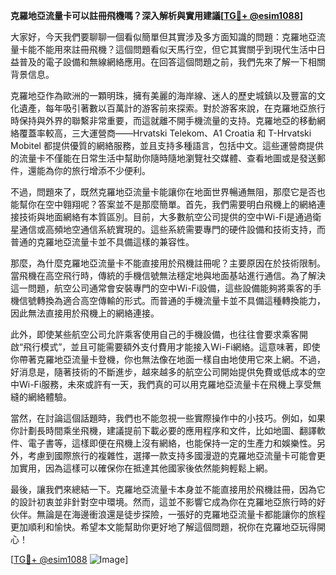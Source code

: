 **克羅地亞流量卡可以註冊飛機嗎？深入解析與實用建議[[TG💪+ @esim1088](https://t.me/s/esim1088)]**

大家好，今天我們要聊聊一個看似簡單但其實涉及多方面知識的問題：克羅地亞流量卡能不能用來註冊飛機？這個問題看似天馬行空，但它其實關乎到現代生活中日益普及的電子設備和無線網絡應用。在回答這個問題之前，我們先來了解一下相關背景信息。

克羅地亞作為歐洲的一顆明珠，擁有美麗的海岸線、迷人的歷史城鎮以及豐富的文化遺產，每年吸引著數以百萬計的游客前來探索。對於游客來說，在克羅地亞旅行時保持與外界的聯繫非常重要，而這就離不開手機流量的支持。克羅地亞的移動網絡覆蓋率較高，三大運營商——Hrvatski Telekom、A1 Croatia 和 T-Hrvatski Mobitel 都提供優質的網絡服務，並且支持多種語言，包括中文。這些運營商提供的流量卡不僅能在日常生活中幫助你隨時隨地瀏覽社交媒體、查看地圖或是發送郵件，還能為你的旅行增添不少便利。

不過，問題來了，既然克羅地亞流量卡能讓你在地面世界暢通無阻，那麼它是否也能幫你在空中翱翔呢？答案並不是那麼簡單。首先，我們需要明白飛機上的網絡連接技術與地面網絡有本質區別。目前，大多數航空公司提供的空中Wi-Fi是通過衛星通信或高頻地空通信系統實現的。這些系統需要專門的硬件設備和技術支持，而普通的克羅地亞流量卡並不具備這樣的兼容性。

那麼，為什麼克羅地亞流量卡不能直接用於飛機註冊呢？主要原因在於技術限制。當飛機在高空飛行時，傳統的手機信號無法穩定地與地面基站進行通信。為了解決這一問題，航空公司通常會安裝專門的空中Wi-Fi設備，這些設備能夠將乘客的手機信號轉換為適合高空傳輸的形式。而普通的手機流量卡並不具備這種轉換能力，因此無法直接用於飛機上的網絡連接。

此外，即使某些航空公司允許乘客使用自己的手機設備，也往往會要求乘客開啟“飛行模式”，並且可能需要額外支付費用才能接入Wi-Fi網絡。這意味著，即使你帶著克羅地亞流量卡登機，你也無法像在地面一樣自由地使用它來上網。不過，好消息是，隨著技術的不斷進步，越來越多的航空公司開始提供免費或低成本的空中Wi-Fi服務，未來或許有一天，我們真的可以用克羅地亞流量卡在飛機上享受無縫的網絡體驗。

當然，在討論這個話題時，我們也不能忽視一些實際操作中的小技巧。例如，如果你計劃長時間乘坐飛機，建議提前下載必要的應用程序和文件，比如地圖、翻譯軟件、電子書等，這樣即便在飛機上沒有網絡，也能保持一定的生產力和娛樂性。另外，考慮到國際旅行的複雜性，選擇一款支持多國漫遊的克羅地亞流量卡可能會更加實用，因為這樣可以確保你在抵達其他國家後依然能夠輕鬆上網。

最後，讓我們來總結一下。克羅地亞流量卡本身並不能直接用於飛機註冊，因為它的設計初衷並非針對空中環境。然而，這並不影響它成為你在克羅地亞旅行時的好伙伴。無論是在海邊衝浪還是徒步探險，一張好的克羅地亞流量卡都能讓你的旅程更加順利和愉快。希望本文能幫助你更好地了解這個問題，祝你在克羅地亞玩得開心！

[[TG💪+ @esim1088](https://t.me/s/esim1088) ![Image](https://i.postimg.cc/4NQfJmqS/Snipaste-2025-05-13-00-14-12.png)]